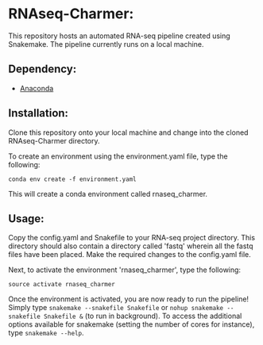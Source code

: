 # RNAseq-Charmer:

This repository hosts an automated RNA-seq pipeline created using Snakemake. The pipeline currently runs on a local machine.

## Dependency:
- [Anaconda](https://conda.io/docs/user-guide/install/linux.html) 

## Installation:
Clone this repository onto your local machine and change into the cloned RNAseq-Charmer directory. 

To create an environment using the environment.yaml file, type the following:

`conda env create -f environment.yaml`

This will create a conda environment called rnaseq_charmer.

## Usage:

Copy the config.yaml and Snakefile to your RNA-seq project directory. This directory should also contain a directory called 'fastq' wherein all the fastq files have been placed. Make the required changes to the config.yaml file. 

Next, to activate the environment 'rnaseq_charmer', type the following:

`source activate rnaseq_charmer`

Once the environment is activated, you are now ready to run the pipeline! Simply type `snakemake --snakefile Snakefile` or `nohup snakemake --snakefile Snakefile &` (to run in background). To access the additional options available for snakemake (setting the number of cores for instance), type `snakemake --help`.

